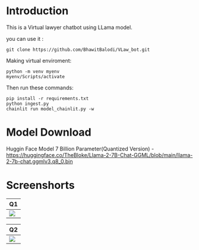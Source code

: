 # Introduction
This is a Virtual lawyer chatbot using LLama model. 

you can use it : 

```git clone https://github.com/BhawitBalodi/VLaw_bot.git```

Making virtual enviroment:

```python -m venv myenv``` <br/>
```myenv/Scripts/activate```<br/>

Then run these commands:

```pip install -r requirements.txt```<br/>
```python ingest.py```<br/>
```chainlit run model_chainlit.py -w```<br/>

# Model Download 
Huggin Face Model 7 Billion Parameter(Quantized Version) - https://huggingface.co/TheBloke/Llama-2-7B-Chat-GGML/blob/main/llama-2-7b-chat.ggmlv3.q8_0.bin


# Screenshorts

| Q1      |
|------------|
| <img src="https://github.com/BhawitBalodi/VLaw_bot/assets/82761457/56c91e12-8ef5-4a0f-b6aa-c92f245aed7d"> |

| Q2      |
|------------|
| <img src="https://github.com/BhawitBalodi/VLaw_bot/assets/82761457/b45968e0-2df8-4b40-bf76-3867fc98bc92"> |
